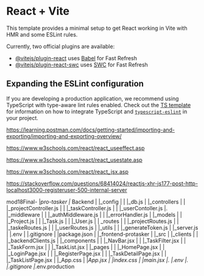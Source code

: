 # React + Vite

This template provides a minimal setup to get React working in Vite with HMR and some ESLint rules.

Currently, two official plugins are available:

- [@vitejs/plugin-react](https://github.com/vitejs/vite-plugin-react/blob/main/packages/plugin-react) uses [Babel](https://babeljs.io/) for Fast Refresh
- [@vitejs/plugin-react-swc](https://github.com/vitejs/vite-plugin-react/blob/main/packages/plugin-react-swc) uses [SWC](https://swc.rs/) for Fast Refresh

## Expanding the ESLint configuration

If you are developing a production application, we recommend using TypeScript with type-aware lint rules enabled. Check out the [TS template](https://github.com/vitejs/vite/tree/main/packages/create-vite/template-react-ts) for information on how to integrate TypeScript and [`typescript-eslint`](https://typescript-eslint.io) in your project.



https://learning.postman.com/docs/getting-started/importing-and-exporting/importing-and-exporting-overview/

https://www.w3schools.com/react/react_useeffect.asp

https://www.w3schools.com/react/react_usestate.asp

https://www.w3schools.com/react/react_jsx.asp

https://stackoverflow.com/questions/68414024/reactjs-xhr-js177-post-http-localhost3000-registeruser-500-internal-server



mod18Final-
                    |_pro-tasker
                 		|_ Backend
                               |               |_config
                               |               |          |_db.js
                               |               |_controllers
                               |               |                   |_projectController.js
                               |               |                   |_taskController.js
                               |               |                   |_userContoller.js
                               |.              |_middleware
                               |               |                     |_authMiddleware.js
                               |               |                     |_errorHandler.js
                               |               |_models
                               |               |             |_Project.js
                               |               |             |_Task.js
                               |               |             |_User.js
                               |               | _routes
                               |               |             |_projectRoutes.js
                               |               |             |_taskeRoutes.js
                               |               |             |_userRoutes.js
                               |               |_utils
                               |               |        |_generateToken.js
                               |               |_server.js
                               |               |.env
                               |               |.gitignore
                               |               |package.json
                               |
                               |_frontend-protasker
                               |                  |_src
                               |                         |_clients
                               |                         |            |_backendClients.js
                               |                         |_components
                               |                         |                    |_NavBar.jsx
                               |                         |                    |_TaskFilter.jsx
                               |                         |                    |_TaskForm.jsx
                               |                         |                    |_TaskList.jsx
                               |                         |_pages
                               |                         |           |_HomePage.jsx
                               |                         |           |_LoginPage.jsx
                               |                         |           |_RegisterPage.jsx
                               |                         |           |_TaskDetailPage.jsx
                               |                         |           |_TaskListPage.jsx
                               |                         |_App.css
                               |                         |_App.jsx
                               |                         |_index.css
                               |                         |_main.jsx
                               |.                        |_.env
                               |.                        |_.gitignore
                                                         |_.env.production